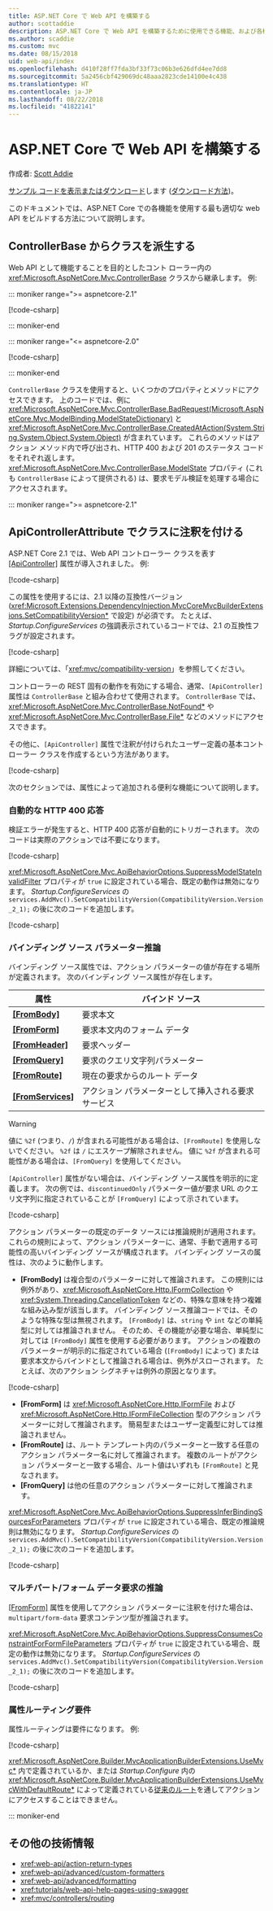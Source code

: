 ```yaml
---
title: ASP.NET Core で Web API を構築する
author: scottaddie
description: ASP.NET Core で Web API を構築するために使用できる機能、および各機能を使用する適切なタイミングについて説明します。
ms.author: scaddie
ms.custom: mvc
ms.date: 08/15/2018
uid: web-api/index
ms.openlocfilehash: d410f28ff7fda3bf33f73c06b3e626dfd4ee7dd8
ms.sourcegitcommit: 5a2456cbf429069dc48aaa2823cde14100e4c438
ms.translationtype: HT
ms.contentlocale: ja-JP
ms.lasthandoff: 08/22/2018
ms.locfileid: "41822141"
---
```

# <a name="build-web-apis-with-aspnet-core"></a>ASP.NET Core で Web API を構築する

作成者: [Scott Addie](https://github.com/scottaddie)

[サンプル コードを表示またはダウンロード](https://github.com/aspnet/Docs/tree/master/aspnetcore/web-api/define-controller/samples)します ([ダウンロード方法](xref:tutorials/index#how-to-download-a-sample))。

このドキュメントでは、ASP.NET Core での各機能を使用する最も適切な web API をビルドする方法について説明します。

## <a name="derive-class-from-controllerbase"></a>ControllerBase からクラスを派生する

Web API として機能することを目的としたコント ローラー内の <xref:Microsoft.AspNetCore.Mvc.ControllerBase> クラスから継承します。 例:

::: moniker range=">= aspnetcore-2.1"

[!code-csharp[](../web-api/define-controller/samples/WebApiSample.Api/Controllers/PetsController.cs?name=snippet_PetsController&highlight=3)]

::: moniker-end

::: moniker range="<= aspnetcore-2.0"

[!code-csharp[](../web-api/define-controller/samples/WebApiSample.Api.Pre21/Controllers/PetsController.cs?name=snippet_PetsController&highlight=3)]

::: moniker-end

`ControllerBase` クラスを使用すると、いくつかのプロパティとメソッドにアクセスできます。 上のコードでは、例に <xref:Microsoft.AspNetCore.Mvc.ControllerBase.BadRequest(Microsoft.AspNetCore.Mvc.ModelBinding.ModelStateDictionary)> と <xref:Microsoft.AspNetCore.Mvc.ControllerBase.CreatedAtAction(System.String,System.Object,System.Object)> が含まれています。 これらのメソッドはアクション メソッド内で呼び出され、HTTP 400 および 201 のステータス コードをそれぞれ返します。 <xref:Microsoft.AspNetCore.Mvc.ControllerBase.ModelState> プロパティ (これも `ControllerBase` によって提供される) は、要求モデル検証を処理する場合にアクセスされます。

::: moniker range=">= aspnetcore-2.1"

## <a name="annotate-class-with-apicontrollerattribute"></a>ApiControllerAttribute でクラスに注釈を付ける

ASP.NET Core 2.1 では、Web API コントローラー クラスを表す [[ApiController]](xref:Microsoft.AspNetCore.Mvc.ApiControllerAttribute) 属性が導入されました。 例:

[!code-csharp[](../web-api/define-controller/samples/WebApiSample.Api/Controllers/ProductsController.cs?name=snippet_ControllerSignature&highlight=2)]

この属性を使用するには、2.1 以降の互換性バージョン (<xref:Microsoft.Extensions.DependencyInjection.MvcCoreMvcBuilderExtensions.SetCompatibilityVersion*> で設定) が必須です。 たとえば、*Startup.ConfigureServices* の強調表示されているコードでは、2.1 の互換性フラグが設定されます。

[!code-csharp[](../web-api/define-controller/samples/WebApiSample.Api/Startup.cs?name=snippet_SetCompatibilityVersion&highlight=2)]

詳細については、「<xref:mvc/compatibility-version>」を参照してください。

コントローラーの REST 固有の動作を有効にする場合、通常、`[ApiController]` 属性は `ControllerBase` と組み合わせて使用されます。 `ControllerBase` では、<xref:Microsoft.AspNetCore.Mvc.ControllerBase.NotFound*> や <xref:Microsoft.AspNetCore.Mvc.ControllerBase.File*> などのメソッドにアクセスできます。

その他に、`[ApiController]` 属性で注釈が付けられたユーザー定義の基本コントローラー クラスを作成するという方法があります。

[!code-csharp[](../web-api/define-controller/samples/WebApiSample.Api/Controllers/MyBaseController.cs?name=snippet_ControllerSignature)]

次のセクションでは、属性によって追加される便利な機能について説明します。

### <a name="automatic-http-400-responses"></a>自動的な HTTP 400 応答

検証エラーが発生すると、HTTP 400 応答が自動的にトリガーされます。 次のコードは実際のアクションでは不要になります。

[!code-csharp[](../web-api/define-controller/samples/WebApiSample.Api.Pre21/Controllers/PetsController.cs?name=snippet_ModelStateIsValidCheck)]

<xref:Microsoft.AspNetCore.Mvc.ApiBehaviorOptions.SuppressModelStateInvalidFilter> プロパティが `true` に設定されている場合、既定の動作は無効になります。 *Startup.ConfigureServices* の `services.AddMvc().SetCompatibilityVersion(CompatibilityVersion.Version_2_1);` の後に次のコードを追加します。

[!code-csharp[](../web-api/define-controller/samples/WebApiSample.Api/Startup.cs?name=snippet_ConfigureApiBehaviorOptions&highlight=5)]

### <a name="binding-source-parameter-inference"></a>バインディング ソース パラメーター推論

バインディング ソース属性では、アクション パラメーターの値が存在する場所が定義されます。 次のバインディング ソース属性が存在します。

|属性|バインド ソース |
|---------|---------|
|**[[FromBody]](xref:Microsoft.AspNetCore.Mvc.FromBodyAttribute)**     | 要求本文 |
|**[[FromForm]](xref:Microsoft.AspNetCore.Mvc.FromFormAttribute)**     | 要求本文内のフォーム データ |
|**[[FromHeader]](xref:Microsoft.AspNetCore.Mvc.FromHeaderAttribute)** | 要求ヘッダー |
|**[[FromQuery]](xref:Microsoft.AspNetCore.Mvc.FromQueryAttribute)**   | 要求のクエリ文字列パラメーター |
|**[[FromRoute]](xref:Microsoft.AspNetCore.Mvc.FromRouteAttribute)**   | 現在の要求からのルート データ |
|**[[FromServices]](xref:mvc/controllers/dependency-injection#action-injection-with-fromservices)** | アクション パラメーターとして挿入される要求サービス |

> [!WARNING]
> 値に `%2f` (つまり、`/`) が含まれる可能性がある場合は、`[FromRoute]` を使用しないでください。 `%2f` は `/` にエスケープ解除されません。 値に `%2f` が含まれる可能性がある場合は、`[FromQuery]` を使用してください。

`[ApiController]` 属性がない場合は、バインディング ソース属性を明示的に定義します。 次の例では、`discontinuedOnly` パラメーター値が要求 URL のクエリ文字列に指定されていることが `[FromQuery]` によって示されています。

[!code-csharp[](../web-api/define-controller/samples/WebApiSample.Api/Controllers/ProductsController.cs?name=snippet_BindingSourceAttributes&highlight=3)]

アクション パラメーターの既定のデータ ソースには推論規則が適用されます。 これらの規則によって、アクション パラメーターに、通常、手動で適用する可能性の高いバインディング ソースが構成されます。 バインディング ソースの属性は、次のように動作します。

* **[FromBody]** は複合型のパラメーターに対して推論されます。 この規則には例外があり、<xref:Microsoft.AspNetCore.Http.IFormCollection> や <xref:System.Threading.CancellationToken> などの、特殊な意味を持つ複雑な組み込み型が該当します。 バインディング ソース推論コードでは、そのような特殊な型は無視されます。 `[FromBody]` は、`string` や `int` などの単純型に対しては推論されません。 そのため、その機能が必要な場合、単純型に対しては `[FromBody]` 属性を使用する必要があります。 アクションの複数のパラメーターが明示的に指定されている場合 (`[FromBody]` によって) または要求本文からバインドとして推論される場合は、例外がスローされます。 たとえば、次のアクション シグネチャは例外の原因となります。

[!code-csharp[](../web-api/define-controller/samples/WebApiSample.Api/Controllers/TestController.cs?name=snippet_ActionsCausingExceptions)]

* **[FromForm]** は <xref:Microsoft.AspNetCore.Http.IFormFile> および <xref:Microsoft.AspNetCore.Http.IFormFileCollection> 型のアクション パラメーターに対して推論されます。 簡易型またはユーザー定義型に対しては推論されません。
* **[FromRoute]** は、ルート テンプレート内のパラメーターと一致する任意のアクション パラメーター名に対して推論されます。 複数のルートがアクション パラメーターと一致する場合、ルート値はいずれも `[FromRoute]` と見なされます。
* **[FromQuery]** は他の任意のアクション パラメーターに対して推論されます。

<xref:Microsoft.AspNetCore.Mvc.ApiBehaviorOptions.SuppressInferBindingSourcesForParameters> プロパティが `true` に設定されている場合、既定の推論規則は無効になります。 *Startup.ConfigureServices* の `services.AddMvc().SetCompatibilityVersion(CompatibilityVersion.Version_2_1);` の後に次のコードを追加します。

[!code-csharp[](../web-api/define-controller/samples/WebApiSample.Api/Startup.cs?name=snippet_ConfigureApiBehaviorOptions&highlight=4)]

### <a name="multipartform-data-request-inference"></a>マルチパート/フォーム データ要求の推論

[[FromForm]](xref:Microsoft.AspNetCore.Mvc.FromFormAttribute) 属性を使用してアクション パラメーターに注釈を付けた場合は、`multipart/form-data` 要求コンテンツ型が推論されます。

<xref:Microsoft.AspNetCore.Mvc.ApiBehaviorOptions.SuppressConsumesConstraintForFormFileParameters> プロパティが `true` に設定されている場合、既定の動作は無効になります。 *Startup.ConfigureServices* の `services.AddMvc().SetCompatibilityVersion(CompatibilityVersion.Version_2_1);` の後に次のコードを追加します。

[!code-csharp[](../web-api/define-controller/samples/WebApiSample.Api/Startup.cs?name=snippet_ConfigureApiBehaviorOptions&highlight=3)]

### <a name="attribute-routing-requirement"></a>属性ルーティング要件

属性ルーティングは要件になります。 例:

[!code-csharp[](../web-api/define-controller/samples/WebApiSample.Api/Controllers/ProductsController.cs?name=snippet_ControllerSignature&highlight=1)]

<xref:Microsoft.AspNetCore.Builder.MvcApplicationBuilderExtensions.UseMvc*> 内で定義されているか、または *Startup.Configure* 内の <xref:Microsoft.AspNetCore.Builder.MvcApplicationBuilderExtensions.UseMvcWithDefaultRoute*> によって定義されている[従来のルート](xref:mvc/controllers/routing#conventional-routing)を通してアクションにアクセスすることはできません。

::: moniker-end

## <a name="additional-resources"></a>その他の技術情報

* <xref:web-api/action-return-types>
* <xref:web-api/advanced/custom-formatters>
* <xref:web-api/advanced/formatting>
* <xref:tutorials/web-api-help-pages-using-swagger>
* <xref:mvc/controllers/routing>
